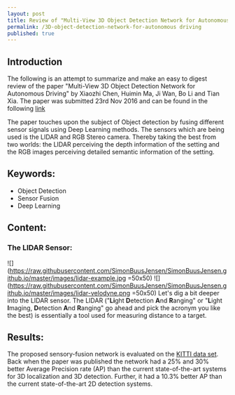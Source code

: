 ```yaml
---
layout: post
title: Review of "Multi-View 3D Object Detection Network for Autonomous Driving"
permalink: /3D-object-detection-network-for-autonomous driving
published: true
---
```

## Introduction
The following is an attempt to summarize and make an easy to digest review of the paper "Multi-View 3D Object Detection Network 
for Autonomous Driving" by Xiaozhi Chen, Huimin Ma, Ji Wan, Bo Li and Tian Xia.
The paper was submitted 23rd Nov 2016 and can be found in the following [link](https://arxiv.org/abs/1611.07759)

The paper touches upon the subject of Object detection by fusing different sensor signals using Deep Learning methods.
The sensors which are being used is the LIDAR and RGB Stereo camera. Thereby taking the best from two worlds: 
the LIDAR perceiving the depth information of the setting and the RGB images perceiving detailed semantic information of the setting.

## Keywords:
* Object Detection
* Sensor Fusion
* Deep Learning

## Content:
### The LIDAR Sensor:
![](https://raw.githubusercontent.com/SimonBuusJensen/SimonBuusJensen.github.io/master/images/lidar-example.jpg =50x50)
![](https://raw.githubusercontent.com/SimonBuusJensen/SimonBuusJensen.github.io/master/images/lidar-velodyne.png =50x50)
Let's dig a bit deeper into the LIDAR sensor. The LIDAR ("**Li**ght **D**etection **A**nd **R**anging" or "**L**ight **I**maging,
**D**etection **A**nd **R**anging" go ahead and pick the acronym you like the best) is essentially a tool used for measuring distance 
to a target. 

## Results:
The proposed sensory-fusion network is evaluated on the [KITTI data set](http://www.cvlibs.net/datasets/kitti/). 
Back when the paper was published the network had a 25% and 30% better Average Precision rate (AP) than the current state-of-the-art systems for 3D localization and 3D detection.
Further, it had a 10.3% better AP than the current state-of-the-art 2D detection systems.
